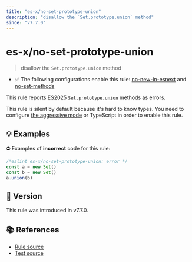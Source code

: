 ```yaml
---
title: "es-x/no-set-prototype-union"
description: "disallow the `Set.prototype.union` method"
since: "v7.7.0"
---
```


# es-x/no-set-prototype-union
> disallow the `Set.prototype.union` method

- ✅ The following configurations enable this rule: [no-new-in-esnext] and [no-set-methods]

This rule reports ES2025 [`Set.prototype.union`](https://github.com/tc39/proposal-set-methods) methods as errors.

This rule is silent by default because it's hard to know types. You need to configure [the aggressive mode](https://github.com/eslint-community/eslint-plugin-es-x/tree/master/docs/#the-aggressive-mode) or TypeScript in order to enable this rule.

## 💡 Examples

⛔ Examples of **incorrect** code for this rule:

<eslint-playground type="bad">

```js
/*eslint es-x/no-set-prototype-union: error */
const a = new Set()
const b = new Set()
a.union(b)
```

</eslint-playground>

## 🚀 Version

This rule was introduced in v7.7.0.

## 📚 References

- [Rule source](https://github.com/eslint-community/eslint-plugin-es-x/blob/master/lib/rules/no-set-prototype-union.js)
- [Test source](https://github.com/eslint-community/eslint-plugin-es-x/blob/master/tests/lib/rules/no-set-prototype-union.js)

[no-new-in-esnext]: ../configs/index.md#no-new-in-esnext
[no-set-methods]: ../configs/index.md#no-set-methods
